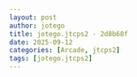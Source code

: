 ```yaml
---
layout: post
author: jotego
title: jotego.jtcps2 - 2d8b68f
date: 2025-09-12
categories: [Arcade, jtcps2]
tags: [jotego.jtcps2]
---
```


